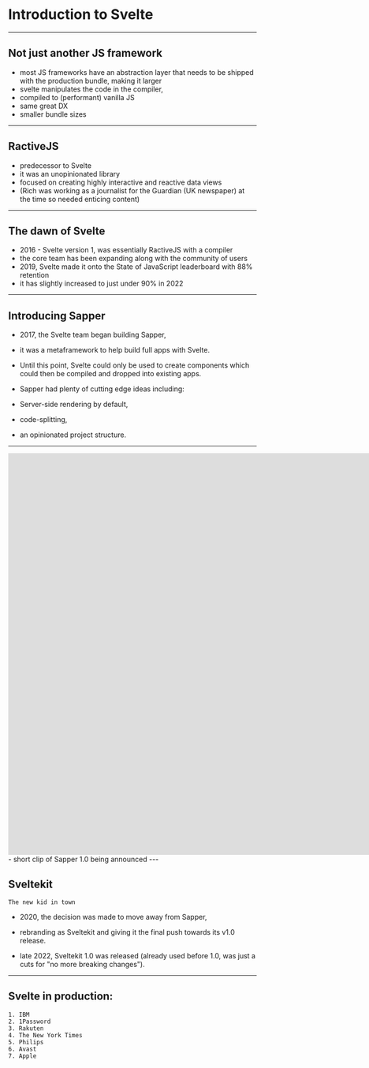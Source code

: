 # Introduction to Svelte


---

## Not just another JS framework

- most JS frameworks have an abstraction layer that needs to be shipped with the production bundle, making it larger
- svelte manipulates the code in the compiler, 
- compiled to (performant) vanilla JS
- same great DX
- smaller bundle sizes

---

## RactiveJS

- predecessor to Svelte
- it was an unopinionated library
- focused on creating highly interactive and reactive data views
- (Rich was working as a journalist for the Guardian (UK newspaper) at the time so needed enticing content)


---

## The dawn of Svelte

- 2016 - Svelte version 1, was essentially RactiveJS with a compiler
- the core team has been expanding along with the community of users
- 2019, Svelte made it onto the State of JavaScript leaderboard with 88% retention
- it has slightly increased to just under 90% in 2022


---

## Introducing Sapper

- 2017, the Svelte team began building Sapper, 
- it was a metaframework to help build full apps with Svelte. 
- Until this point, Svelte could only be used to create components which could then be compiled and dropped into existing apps.

- Sapper had plenty of cutting edge ideas including:
- Server-side rendering by default, 
- code-splitting,
- an opinionated project structure.

---
<iframe width="1560" height="815" src="https://www.youtube.com/embed/qSfdtmcZ4d0?start=85&end=92" title="YouTube video player" frameborder="0" allow="autoplay" allowfullscreen></iframe>
- short clip of Sapper 1.0 being announced
---


## Sveltekit
	The new kid in town

- 2020, the decision was made to move away from Sapper, 
- rebranding as Sveltekit and giving it the final push towards its v1.0 release.

- late 2022, Sveltekit 1.0 was released (already used before 1.0, was just a cuts for "no more breaking changes").


---

## Svelte in production:
	1. IBM
	2. 1Password
	3. Rakuten
	4. The New York Times
	5. Philips
	6. Avast
	7. Apple